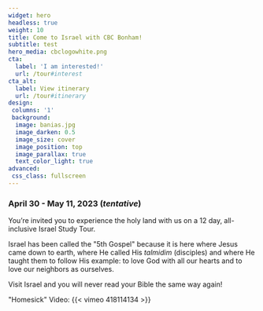 ```yaml
---
widget: hero
headless: true
weight: 10
title: Come to Israel with CBC Bonham!
subtitle: test
hero_media: cbclogowhite.png 
cta:
  label: 'I am interested!'
  url: /tour#interest
cta_alt:
  label: View itinerary
  url: /tour#itinerary
design:
 columns: '1'
 background:
  image: banias.jpg
  image_darken: 0.5
  image_size: cover
  image_position: top
  image_parallax: true
  text_color_light: true
advanced:
 css_class: fullscreen
---
```



### April 30 - May 11, 2023 (_tentative_) 

You’re invited you to experience the holy land with us on a 12 day, all-inclusive Israel Study Tour.

Israel has been called the "5th Gospel" because it is here where Jesus came down to earth, where He called His _talmidim_ (disciples) and where He taught them to follow His example: to love God with all our hearts and to love our neighbors as ourselves.

Visit Israel and you will never read your Bible the same way again!

"Homesick" Video:
{{< vimeo 418114134 >}}



